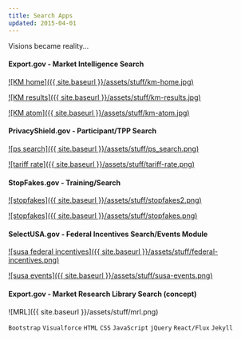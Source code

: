 ```yaml
---
title: Search Apps
updated: 2015-04-01 
---
```


Visions became reality...

#### Export.gov - Market Intelligence Search

[![KM home]({{ site.baseurl }}/assets/stuff/km-home.jpg)](https://www.export.gov/search)

[![KM results]({{ site.baseurl }}/assets/stuff/km-results.jpg)](https://www.export.gov/search)

[![KM atom]({{ site.baseurl }}/assets/stuff/km-atom.jpg)](https://www.export.gov/search)

#### PrivacyShield.gov  - Participant/TPP Search

[![ps search]({{ site.baseurl }}/assets/stuff/ps_search.png)](https://www.privacyshield.gov/list)

[![tariff rate]({{ site.baseurl }}/assets/stuff/tariff-rate.png)](https://www.privacyshield.gov/fta_tariff_search)

#### StopFakes.gov - Training/Search

[![stopfakes]({{ site.baseurl }}/assets/stuff/stopfakes2.png)](https://www.stopfakes.gov/ipr_training)

[![stopfakes]({{ site.baseurl }}/assets/stuff/stopfakes.png)](https://www.stopfakes.gov/IPR-Assistance)

#### SelectUSA.gov - Federal Incentives Search/Events Module

[![susa federal incentives]({{ site.baseurl }}/assets/stuff/federal-incentives.png)](https://www.selectusa.gov/federal_incentives)

[![susa events]({{ site.baseurl }}/assets/stuff/susa-events.png)](https://www.selectusa.gov/selectusa-events)

#### Export.gov - Market Research Library Search (concept)

![MRL]({{ site.baseurl }}/assets/stuff/mrl.png)


`Bootstrap` `Visualforce` `HTML` `CSS` `JavaScript` `jQuery` `React/Flux` `Jekyll` 